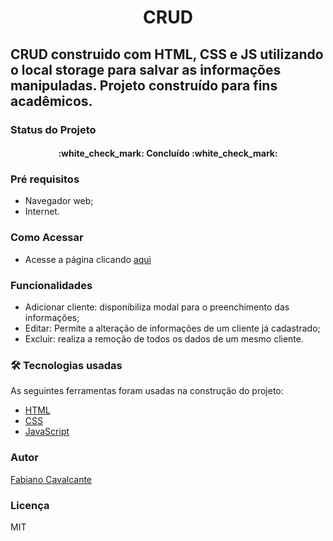 <h1 align="center">CRUD</h1>

## CRUD construido com HTML, CSS e JS utilizando o local storage para salvar as informações manipuladas. Projeto construído para fins acadêmicos.

### Status do Projeto

<h4 align="center"> 
	:white_check_mark: Concluído :white_check_mark:
</h4>

### Pré requisitos

- Navegador web;
- Internet.

### Como Acessar

- Acesse a página clicando [aqui](https://fcsdevcrud.netlify.app/)

### Funcionalidades 

- Adicionar cliente: disponibiliza modal para o preenchimento das informações;
- Editar: Permite a alteração de informações de um cliente já cadastrado;
- Excluir: realiza a remoção de todos os dados de um mesmo cliente.

### 🛠 Tecnologias usadas

As seguintes ferramentas foram usadas na construção do projeto:

- [HTML](https://developer.mozilla.org/pt-BR/docs/Web/HTML)
- [CSS](https://developer.mozilla.org/pt-BR/docs/Web/CSS)
- [JavaScript](https://developer.mozilla.org/pt-BR/docs/Web/JavaScript)

### Autor

<a href="https://www.linkedin.com/in/fabiano-cavalcante-99811221a/">Fabiano Cavalcante</a>

### Licença

MIT
